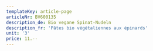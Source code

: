 ```yaml
---
templateKey: article-page
articleNr: BV600135
description_de: Bio vegane Spinat-Nudeln
description_fr: 'Pâtes bio végétaliennes aux épinards'
unit: '3'
price: 11.--
---
```


